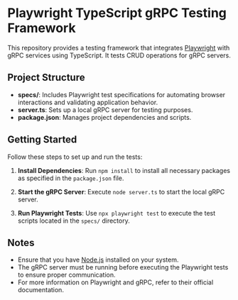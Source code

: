 # Playwright TypeScript gRPC Testing Framework

This repository provides a testing framework that integrates [Playwright](https://playwright.dev/) with gRPC services using TypeScript. It tests CRUD operations for gRPC servers.

## Project Structure

- **specs/**: Includes Playwright test specifications for automating browser interactions and validating application behavior.
- **server.ts**: Sets up a local gRPC server for testing purposes.
- **package.json**: Manages project dependencies and scripts.

## Getting Started

Follow these steps to set up and run the tests:

1. **Install Dependencies**: Run `npm install` to install all necessary packages as specified in the `package.json` file.

2. **Start the gRPC Server**: Execute `node server.ts` to start the local gRPC server.

3. **Run Playwright Tests**: Use `npx playwright test` to execute the test scripts located in the `specs/` directory.

## Notes

- Ensure that you have [Node.js](https://nodejs.org/) installed on your system.
- The gRPC server must be running before executing the Playwright tests to ensure proper communication.
- For more information on Playwright and gRPC, refer to their official documentation.

